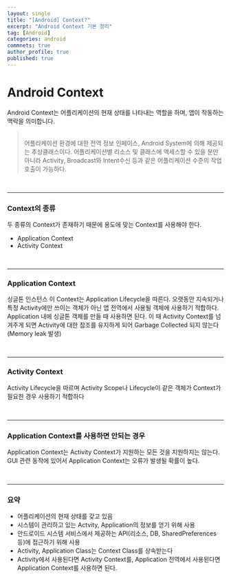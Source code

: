```yaml
---
layout: single
title: "[Android] Context?"
excerpt: "Android Context 기본 정리"
tag: [Android]
categories: android
commnets: true
author_profile: true
published: true
---
```



# Android Context
Android Context는 어플리케이션의 현재 상태를 나타내는 역할을 하며, 앱이 작동하는 맥락을 의미합니다.
>
><br />
> 어플리케이션 환경에 대한 전역 정보 인페이스, Android System에 의해 제공되는 추상클래스이다.
> 어플리케이션별 리소스 및 클래스에 액세스할 수 있을 분만 아니라 Activity, Broadcast와 Intent수신 등과 같은 어플리케이션 수준의 작업 호출이 가능하다.
>
><br />


<br/>

---
### Context의 종류
두 종류의 Context가 존재하기 때문에 용도에 맞는 Context를 사용해야 한다.
- Application Context
- Activity Context

<br />

---
### Application Context
싱글톤 인스턴스
이 Context는 Application Lifecycle을 따른다. 오랫동안 지속되거나 특정 Activity에만 쓰이는 객체가 아닌 앱 전역에서 사용될 객체에 사용하기 적합하다.
Application 내에 싱글톤 객체를 만들 때 사용하면 된다. 이 때 Activity Context를 넘겨주게 되면 Activity에 대한 참조를 유지하게 되어 Garbage Collected 되지 않는다 (Memory leak 발생)

<br />

---
### Activity Context
Activity Lifecycle을 따르며 Activity Scope나 Lifecycle이 같은 객체가 Context가 필요한 경우 사용하기 적합하다


<br />

---
### Application Context를 사용하면 안되는 경우
Application Context는 Activity Context가 지원하는 모든 것을 지원하지는 않는다.
GUI 관련 동작에 있어서 Application Context는 오류가 발생될 확률이 높다.

<br />

---
### 요약
- 어플리케이션의 현재 상태를 갖고 있음
- 시스템이 관리하고 있는 Actvity, Application의 정보를 얻기 위해 사용
- 안드로이드 시스템 서비스에서 제공하는 API(리소스, DB, SharedPreferences 등)에 접근하기 위해 사용
- Activity, Application Class는 Context Class를 상속받는다 
- Activity에서 사용된다면 Activity Context를, Application 전역에서 사용된다면 Application Context를 사용하면 된다.
